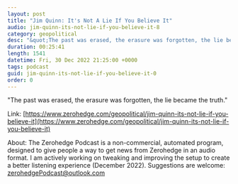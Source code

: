 ```yaml
---
layout: post
title: "Jim Quinn: It's Not A Lie If You Believe It"
audio: jim-quinn-its-not-lie-if-you-believe-it-8
category: geopolitical
desc: "&quot;The past was erased, the erasure was forgotten, the lie became the truth.&quot; "
duration: 00:25:41
length: 1541
datetime: Fri, 30 Dec 2022 21:25:00 +0000
tags: podcast
guid: jim-quinn-its-not-lie-if-you-believe-it-0
order: 0
---
```

&quot;The past was erased, the erasure was forgotten, the lie became the truth.&quot; 

Link: [https://www.zerohedge.com/geopolitical/jim-quinn-its-not-lie-if-you-believe-it](https://www.zerohedge.com/geopolitical/jim-quinn-its-not-lie-if-you-believe-it)

About: The Zerohedge Podcast is a non-commercial, automated program, designed to give people a way to get news from Zerohedge in an audio format.  I am actively working on tweaking and improving the setup to create a better listening experience (December 2022).  Suggestions are welcome: [zerohedgePodcast@outlook.com](mailto:zerohedgePodcast@outlook.com)